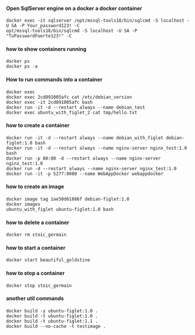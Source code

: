 #### Open SqlServer engine on a docker a docker container
```
docker exec -it sqlserver /opt/mssql-tools18/bin/sqlcmd -S localhost -U SA -P Your_password123! -C
opt/mssql-tools18/bin/sqlcmd -S localhost -U SA -P "TuPasswordFuerte123!" -C
```

#### how to show containers running
```
docker ps
docker ps -a
```

#### How to run commands into a container
```
docker exec
docker exec 2cd891005afc cat /etc/debian_version
docker exec -it 2cd891005afc bash
docker run -it -d --restart always --name debian_test
docker exec ubuntu_with_figlet_2 cat tmp/hello.txt  

```

#### how to create a container
```
docker run -it -d --restart always --name debian_with_figlet debian-figlet:1.0 bash 
docker run -it -d --restart always --name nginx-server nginx_test:1.0 bash
docker run -p 80:80 -d --restart always --name nginx-server nginx_test:1.0
docker run -d --restart always --name nginx-server nginx_test:1.0
docker run -it -p 5277:8080 --name WebAppDocker webappdocker
```

#### how to create an image
```
docker image tag 1ae50d61886f debian-figlet:1.0
docker images
ubuntu_with_figlet ubuntu-figlet:1.0 bash
```

#### how to delete a container
```
docker rm stoic_germain
```

#### how to start a container
```
docker start beautiful_goldstine
```

#### how to stop a container
```
docker stop stoic_germain
```

#### another util commands
```
docker build -y ubuntu-figlet:1.0 .
docker build -t ubuntu-figlet:1.0 .
docker build -t ubuntu-figlet:1.1 .
docker build --no-cache -t testimage .
```